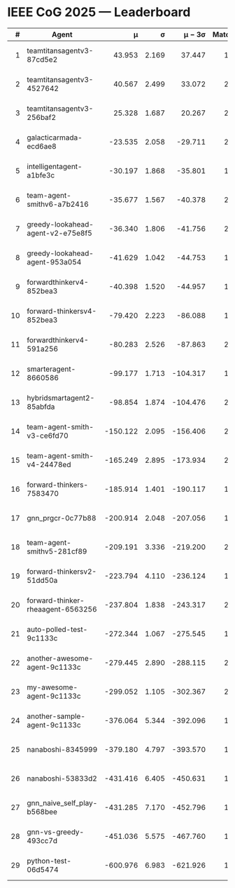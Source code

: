 # IEEE CoG 2025 — Leaderboard

| # | Agent | μ | σ | μ − 3σ | Matches | Updated |
|---:|---|---:|---:|---:|---:|---|
| 1 | teamtitansagentv3-87cd5e2 | 43.953 | 2.169 | 37.447 | 1992 | 2025-08-18 04:19 |
| 2 | teamtitansagentv3-4527642 | 40.567 | 2.499 | 33.072 | 2220 | 2025-08-18 04:19 |
| 3 | teamtitansagentv3-256baf2 | 25.328 | 1.687 | 20.267 | 2172 | 2025-08-18 04:19 |
| 4 | galacticarmada-ecd6ae8 | -23.535 | 2.058 | -29.711 | 2400 | 2025-08-18 04:19 |
| 5 | intelligentagent-a1bfe3c | -30.197 | 1.868 | -35.801 | 1654 | 2025-08-18 04:19 |
| 6 | team-agent-smithv6-a7b2416 | -35.677 | 1.567 | -40.378 | 2000 | 2025-08-18 04:19 |
| 7 | greedy-lookahead-agent-v2-e75e8f5 | -36.340 | 1.806 | -41.756 | 2256 | 2025-08-18 04:19 |
| 8 | greedy-lookahead-agent-953a054 | -41.629 | 1.042 | -44.753 | 1956 | 2025-08-18 04:19 |
| 9 | forwardthinkerv4-852bea3 | -40.398 | 1.520 | -44.957 | 1670 | 2025-08-18 04:19 |
| 10 | forward-thinkersv4-852bea3 | -79.420 | 2.223 | -86.088 | 1685 | 2025-08-18 04:19 |
| 11 | forwardthinkerv4-591a256 | -80.283 | 2.526 | -87.863 | 2038 | 2025-08-18 04:19 |
| 12 | smarteragent-8660586 | -99.177 | 1.713 | -104.317 | 1926 | 2025-08-18 04:19 |
| 13 | hybridsmartagent2-85abfda | -98.854 | 1.874 | -104.476 | 2061 | 2025-08-18 04:19 |
| 14 | team-agent-smith-v3-ce6fd70 | -150.122 | 2.095 | -156.406 | 2340 | 2025-08-18 04:19 |
| 15 | team-agent-smith-v4-24478ed | -165.249 | 2.895 | -173.934 | 2240 | 2025-08-18 04:19 |
| 16 | forward-thinkers-7583470 | -185.914 | 1.401 | -190.117 | 1860 | 2025-08-18 04:19 |
| 17 | gnn_prgcr-0c77b88 | -200.914 | 2.048 | -207.056 | 1970 | 2025-08-18 04:19 |
| 18 | team-agent-smithv5-281cf89 | -209.191 | 3.336 | -219.200 | 2100 | 2025-08-18 04:19 |
| 19 | forward-thinkersv2-51dd50a | -223.794 | 4.110 | -236.124 | 1956 | 2025-08-18 04:19 |
| 20 | forward-thinker-rheaagent-6563256 | -237.804 | 1.838 | -243.317 | 2196 | 2025-08-18 04:19 |
| 21 | auto-polled-test-9c1133c | -272.344 | 1.067 | -275.545 | 1780 | 2025-08-18 04:19 |
| 22 | another-awesome-agent-9c1133c | -279.445 | 2.890 | -288.115 | 2300 | 2025-08-18 04:19 |
| 23 | my-awesome-agent-9c1133c | -299.052 | 1.105 | -302.367 | 2440 | 2025-08-18 04:19 |
| 24 | another-sample-agent-9c1133c | -376.064 | 5.344 | -392.096 | 1960 | 2025-08-18 04:19 |
| 25 | nanaboshi-8345999 | -379.180 | 4.797 | -393.570 | 1960 | 2025-08-18 04:19 |
| 26 | nanaboshi-53833d2 | -431.416 | 6.405 | -450.631 | 1800 | 2025-08-18 04:19 |
| 27 | gnn_naive_self_play-b568bee | -431.285 | 7.170 | -452.796 | 1780 | 2025-08-18 04:19 |
| 28 | gnn-vs-greedy-493cc7d | -451.036 | 5.575 | -467.760 | 1780 | 2025-08-18 04:19 |
| 29 | python-test-06d5474 | -600.976 | 6.983 | -621.926 | 1710 | 2025-08-18 04:19 |
